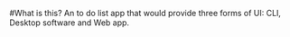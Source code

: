 #What is this?
An to do list app that would provide three forms of UI: CLI, Desktop software and Web app.
